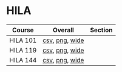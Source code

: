 # HILA

| Course | Overall | Section |
| ------ | ------- | ------- |
| HILA 101 | [csv](https://github.com/UCSD-Historical-Enrollment-Data/2024Spring/blob/main/overall/HILA%20101.csv), [png](https://raw.githubusercontent.com/UCSD-Historical-Enrollment-Data/2024Spring/main/plot_overall/HILA%20101.png), [wide](https://raw.githubusercontent.com/UCSD-Historical-Enrollment-Data/2024Spring/main/plot_overall_wide/HILA%20101.png) |  |
| HILA 119 | [csv](https://github.com/UCSD-Historical-Enrollment-Data/2024Spring/blob/main/overall/HILA%20119.csv), [png](https://raw.githubusercontent.com/UCSD-Historical-Enrollment-Data/2024Spring/main/plot_overall/HILA%20119.png), [wide](https://raw.githubusercontent.com/UCSD-Historical-Enrollment-Data/2024Spring/main/plot_overall_wide/HILA%20119.png) |  |
| HILA 144 | [csv](https://github.com/UCSD-Historical-Enrollment-Data/2024Spring/blob/main/overall/HILA%20144.csv), [png](https://raw.githubusercontent.com/UCSD-Historical-Enrollment-Data/2024Spring/main/plot_overall/HILA%20144.png), [wide](https://raw.githubusercontent.com/UCSD-Historical-Enrollment-Data/2024Spring/main/plot_overall_wide/HILA%20144.png) |  |
